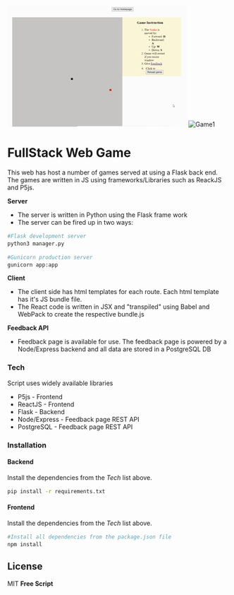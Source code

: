 ![Game1](/img_readme/snake_rm.gif)
![Game1](/img_readme/tictac_rm.gif)

# FullStack Web Game
This web has host a number of games served at using a Flask back end. The games are written in JS using frameworks/Libraries such as ReackJS and P5js.

**Server**
  - The server is written in Python using the Flask frame work 
  - The server can be fired up in two ways:
```sh
#Flask development server
python3 manager.py 
```
```sh
#Gunicorn production server
gunicorn app:app
```

**Client**
  - The client side has html templates for each route. Each html template has it's JS bundle file. 
  - The React code is written in JSX and "transpiled" using Babel and WebPack to create the respective bundle.js

**Feedback API**
  - Feedback page is available for use. The feedback page is powered by a Node/Express backend and all data are stored in a PostgreSQL DB

### Tech

Script uses widely available libraries
* P5js - Frontend
* ReactJS - Frontend
* Flask - Backend
* Node/Express - Feedback page REST API
* PostgreSQL - Feedback page REST API


### Installation

#### Backend

Install the dependencies from the *Tech* list above.

```sh
pip install -r requirements.txt
```

#### Frontend

Install the dependencies from the *Tech* list above.

```sh
#Install all dependencies from the package.json file
npm install
```

License
----

MIT
**Free Script**